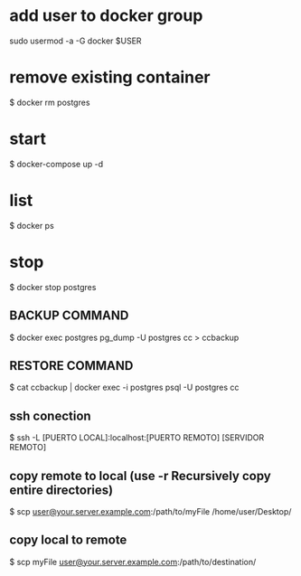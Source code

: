 # add user to docker group
sudo usermod -a -G docker $USER

# remove existing container
$ docker rm postgres

# start
$ docker-compose up -d

# list
$ docker ps

# stop
$ docker stop postgres

## BACKUP COMMAND
$ docker exec postgres pg_dump -U postgres cc > ccbackup

## RESTORE COMMAND
$ cat ccbackup | docker exec -i postgres psql -U postgres cc

## ssh conection
$ ssh -L [PUERTO LOCAL]:localhost:[PUERTO REMOTO] [SERVIDOR REMOTO]

## copy remote to local (use -r Recursively copy entire directories)
$ scp user@your.server.example.com:/path/to/myFile /home/user/Desktop/

## copy local to remote
$ scp myFile user@your.server.example.com:/path/to/destination/
